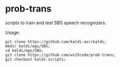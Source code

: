 # prob-trans
scripts to train and test SBS speech recognizers.

Usage:
```
git clone https://github.com/kaldi-asr/kaldi;
mkdir kaldi/egs/SBS;
cd kaldi/egs/SBS;
git clone https://github.com/ws15code/prob-trans;
git checkout kaldi-scripts;
```
